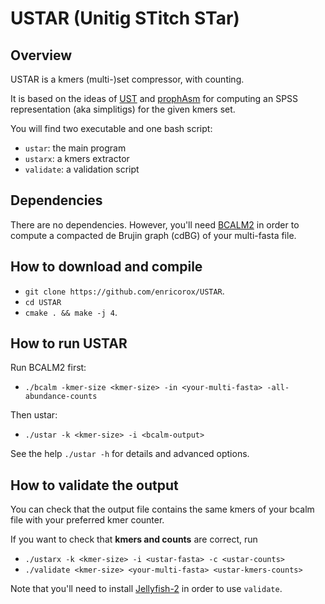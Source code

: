# USTAR (Unitig STitch STar)
## Overview
USTAR is a kmers (multi-)set compressor, with counting.

It is based on the ideas of [UST](https://github.com/medvedevgroup/UST) 
and [prophAsm](https://github.com/prophyle/prophasm) 
for computing an SPSS representation (aka simplitigs) for the given kmers set.

You will find two executable and one bash script:
* `ustar`: the main program
* `ustarx`: a kmers extractor
* `validate`: a validation script

## Dependencies
There are no dependencies. 
However, you'll need [BCALM2](https://github.com/GATB/bcalm) 
in order to compute a compacted de Brujin graph (cdBG) of your multi-fasta file.

## How to download and compile
* `git clone https://github.com/enricorox/USTAR`.
* `cd USTAR`
* `cmake . && make -j 4`.

## How to run USTAR
Run BCALM2 first: 
* `./bcalm -kmer-size <kmer-size> -in <your-multi-fasta> -all-abundance-counts`

Then ustar:
* `./ustar -k <kmer-size> -i <bcalm-output>`

See the help `./ustar -h` for details and advanced options.

## How to validate the output
You can check that the output file contains the same kmers of
your bcalm file with your preferred kmer counter.

If you want to check that __kmers and counts__ are correct, run
* `./ustarx -k <kmer-size> -i <ustar-fasta> -c <ustar-counts>`
* `./validate <kmer-size> <your-multi-fasta> <ustar-kmers-counts>` 

Note that you'll need to install [Jellyfish-2](https://github.com/zippav/Jellyfish-2) in order to use `validate`.
